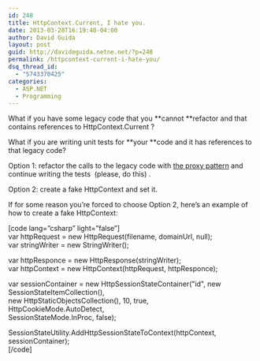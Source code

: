 ```yaml
---
id: 248
title: HttpContext.Current, I hate you.
date: 2013-03-28T16:19:40-04:00
author: David Guida
layout: post
guid: http://davideguida.netne.net/?p=248
permalink: /httpcontext-current-i-hate-you/
dsq_thread_id:
  - "5743370425"
categories:
  - ASP.NET
  - Programming
---
```

What if you have some legacy code that you **cannot **refactor and that contains references to HttpContext.Current ?

What if you are writing unit tests for **your **code and it has references to that legacy code?

Option 1: refactor the calls to the legacy code with <a title="Proxy Pattern" href="http://en.wikipedia.org/wiki/Proxy_pattern" target="_blank">the proxy pattern</a> and continue writing the tests  (please, do this) .

Option 2: create a fake HttpContext and set it.<!--more-->

If for some reason you&#8217;re forced to choose Option 2, here&#8217;s an example of how to create a fake HttpContext:

[code lang=&#8221;csharp&#8221; light=&#8221;false&#8221;]  
var httpRequest = new HttpRequest(filename, domainUrl, null);  
var stringWriter = new StringWriter();

var httpResponce = new HttpResponse(stringWriter);  
var httpContext = new HttpContext(httpRequest, httpResponce);

var sessionContainer = new HttpSessionStateContainer("id", new SessionStateItemCollection(),  
new HttpStaticObjectsCollection(), 10, true,  
HttpCookieMode.AutoDetect,  
SessionStateMode.InProc, false);

SessionStateUtility.AddHttpSessionStateToContext(httpContext, sessionContainer);  
[/code]

<div class="post-details-footer-widgets">
</div>